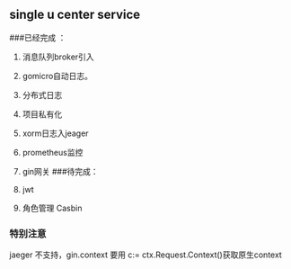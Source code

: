 ## single u center service

###已经完成 ：
1. 消息队列broker引入
2. gomicro自动日志。
3. 分布式日志
4. 项目私有化
5. xorm日志入jeager
6. prometheus监控
7. gin网关
###待完成：

2. jwt 
3. 角色管理 Casbin 

### 特别注意

jaeger 不支持，gin.context 要用 c:= ctx.Request.Context()获取原生context
